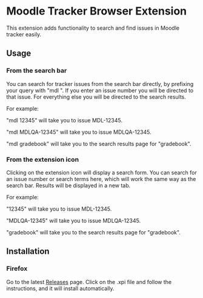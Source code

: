 # Moodle Tracker Browser Extension

This extension adds functionality to search and find issues in Moodle tracker easily.

## Usage

### From the search bar

You can search for tracker issues from the search bar directly, by prefixing your query with "mdl ". If you enter an issue number you will be directed to that issue. For everything else you will be directed to the search results.

For example:

"mdl 12345" will take you to issue MDL-12345.

"mdl MDLQA-12345" will take you to issue MDLQA-12345.

"mdl gradebook" will take you to the search results page for "gradebook".

### From the extension icon

Clicking on the extension icon will display a search form. You can search for an issue number or search terms here, which will work the same way as the search bar. Results will be displayed in a new tab.

For example:

"12345" will take you to issue MDL-12345.

"MDLQA-12345" will take you to issue MDLQA-12345.

"gradebook" will take you to the search results page for "gradebook".

## Installation

### Firefox

Go to the latest [Releases](https://github.com/kevpercy/moodle-tracker-browser-extension/releases) page. Click on the .xpi file and follow the instructions, and it will install automatically.
